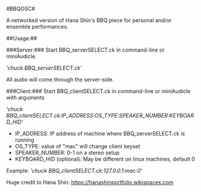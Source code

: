 #BBQOSC#

A networked version of Hana Shin's BBQ piece for personal and/or ensemble performances.

##Usage:##

###Server:###
Start BBQ_serverSELECT.ck in command-line or miniAudicle.

*'chuck BBQ_serverSELECT.ck'*

All audio will come through the server-side.

###Client:###
Start BBQ_clientSELECT.ck in command-line or miniAudicle with arguments

*'chuck BBQ_clientSELECT.ck:IP_ADDRESS:OS_TYPE:SPEAKER_NUMBER:KEYBOARD_HID'*

* IP_ADDRESS: IP address of machine where BBQ_serverSELECT.ck is running
* OS_TYPE: value of "mac" will change client keyset
* SPEAKER_NUMBER: 0-1 on a stereo setup
* KEYBOARD_HID (optional): May be different on linux machines, default 0

Example:
*'chuck BBQ_clientSELECT.ck:127.0.0.1:mac:0'*

Huge credit to Hana Shin: https://hanashinportfolio.wikispaces.com 
